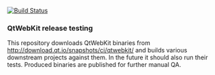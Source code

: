 [![Build Status](https://travis-ci.org/qtwebkit/release-tests.svg?branch=master)](https://travis-ci.org/qtwebkit/release-tests)

### QtWebKit release testing

This repository downloads QtWebKit binaries from http://download.qt.io/snapshots/ci/qtwebkit/
and builds various downstream projects against them. In the future it should also run their
tests. Produced binaries are published for further manual QA.
